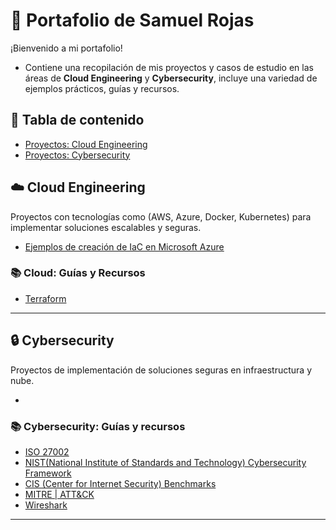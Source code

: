 # 📂 Portafolio de Samuel Rojas
¡Bienvenido a mi portafolio!
- Contiene una recopilación de mis proyectos y casos de estudio en las áreas de **Cloud Engineering** y **Cybersecurity**, incluye una variedad de ejemplos prácticos, guías y recursos.

## 📑 Tabla de contenido
- [Proyectos: Cloud Engineering](#-cloud-proyectos-y-demos)
- [Proyectos: Cybersecurity](#-cybersecurity-proyectos-y-demos)

## ☁️ Cloud Engineering
Proyectos con tecnologías como (AWS, Azure, Docker, Kubernetes) para implementar soluciones escalables y seguras.
- [Ejemplos de creación de IaC en Microsoft Azure ](https://github.com/samuelrojasm/demo-terraform-azure)

### 📚 Cloud: Guías y Recursos
- [Terraform]()

---

## 🔒 Cybersecurity
Proyectos de implementación de soluciones seguras en infraestructura y nube.
- []()


### 📚 Cybersecurity: Guías y recursos
- [ISO 27002](https://www.iso.org/standard/75652.html)
- [NIST(National Institute of Standards and Technology) Cybersecurity Framework](https://www.nist.gov/cyberframework)
- [CIS (Center for Internet Security) Benchmarks](https://www.cisecurity.org/cis-benchmarks)
- [MITRE | ATT&CK](https://attack.mitre.org/)
- [Wireshark](https://www.wireshark.org/)

---


